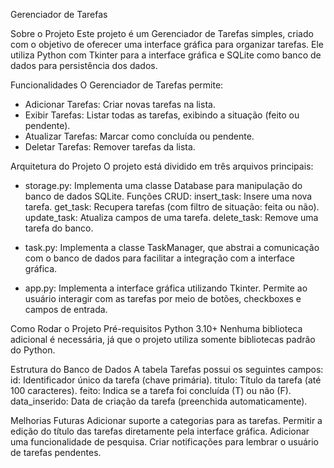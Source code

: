 Gerenciador de Tarefas

Sobre o Projeto
Este projeto é um Gerenciador de Tarefas simples, criado com o objetivo de oferecer uma interface gráfica para organizar tarefas. Ele utiliza Python com Tkinter para a interface gráfica e SQLite como banco de dados para persistência dos dados.

Funcionalidades
O Gerenciador de Tarefas permite:
- Adicionar Tarefas: Criar novas tarefas na lista.
- Exibir Tarefas: Listar todas as tarefas, exibindo a situação (feito ou pendente).
- Atualizar Tarefas: Marcar como concluída ou pendente.
- Deletar Tarefas: Remover tarefas da lista.

Arquitetura do Projeto
O projeto está dividido em três arquivos principais:

- storage.py:
  Implementa uma classe Database para manipulação do banco de dados SQLite.
  Funções CRUD:
    insert_task: Insere uma nova tarefa.
    get_task: Recupera tarefas (com filtro de situação: feita ou não).
    update_task: Atualiza campos de uma tarefa.
    delete_task: Remove uma tarefa do banco.

- task.py:
  Implementa a classe TaskManager, que abstrai a comunicação com o banco de dados para facilitar a integração com a interface gráfica.

- app.py:
  Implementa a interface gráfica utilizando Tkinter.
  Permite ao usuário interagir com as tarefas por meio de botões, checkboxes e campos de entrada.

Como Rodar o Projeto
Pré-requisitos
  Python 3.10+
  Nenhuma biblioteca adicional é necessária, já que o projeto utiliza somente bibliotecas padrão do Python.

Estrutura do Banco de Dados
  A tabela Tarefas possui os seguintes campos:
    id: Identificador único da tarefa (chave primária).
    titulo: Título da tarefa (até 100 caracteres).
    feito: Indica se a tarefa foi concluída (T) ou não (F).
    data_inserido: Data de criação da tarefa (preenchida automaticamente).

Melhorias Futuras
  Adicionar suporte a categorias para as tarefas.
  Permitir a edição do título das tarefas diretamente pela interface gráfica.
  Adicionar uma funcionalidade de pesquisa.
  Criar notificações para lembrar o usuário de tarefas pendentes.
